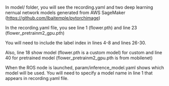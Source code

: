 In model/ folder, you will see the recording.yaml and two deep learning nernual network models generated from AWS SageMaker (https://github.com/lbaitemple/pytorchimage)

In the recording.yaml file, you see line 1 (flower.pth) and line 23 (flower_pretrainm2_gpu.pth)

You will need to include the label index in lines 4-8 and lines 26-30.

Also, line 18 show model (flower.pth is a custom model) for custom and line 40 for pretrained model (flower_pretrainm2_gpu.pth is from mobilenet)

When the ROS node is launched, param/inference_model.yaml shows which model will be used. You will need to specify a model name in line 1 that appears in recording.yaml file.
